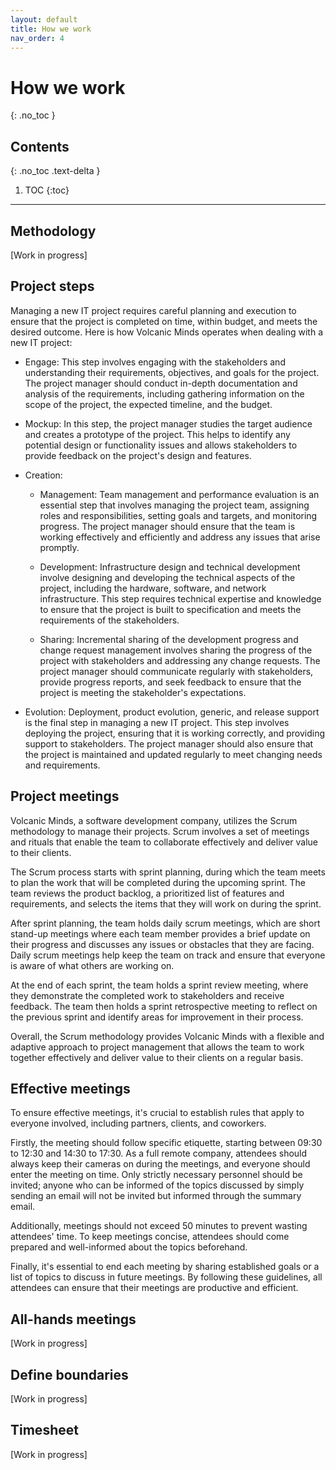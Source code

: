 ```yaml
---
layout: default
title: How we work
nav_order: 4
---
```


# How we work
{: .no_toc }

## Contents
{: .no_toc .text-delta }

1. TOC
{:toc}

---

## Methodology

[Work in progress]

## Project steps

Managing a new IT project requires careful planning and execution to ensure that the project is completed on time, within budget, and meets the desired outcome. Here is how Volcanic Minds operates when dealing with a new IT project:

- Engage: This step involves engaging with the stakeholders and understanding their requirements, objectives, and goals for the project. The project manager should conduct in-depth documentation and analysis of the requirements, including gathering information on the scope of the project, the expected timeline, and the budget.

- Mockup: In this step, the project manager studies the target audience and creates a prototype of the project. This helps to identify any potential design or functionality issues and allows stakeholders to provide feedback on the project's design and features.

- Creation:
    - Management: Team management and performance evaluation is an essential step that involves managing the project team, assigning roles and responsibilities, setting goals and targets, and monitoring progress. The project manager should ensure that the team is working effectively and efficiently and address any issues that arise promptly.

    - Development: Infrastructure design and technical development involve designing and developing the technical aspects of the project, including the hardware, software, and network infrastructure. This step requires technical expertise and knowledge to ensure that the project is built to specification and meets the requirements of the stakeholders.

    - Sharing: Incremental sharing of the development progress and change request management involves sharing the progress of the project with stakeholders and addressing any change requests. The project manager should communicate regularly with stakeholders, provide progress reports, and seek feedback to ensure that the project is meeting the stakeholder's expectations.

- Evolution: Deployment, product evolution, generic, and release support is the final step in managing a new IT project. This step involves deploying the project, ensuring that it is working correctly, and providing support to stakeholders. The project manager should also ensure that the project is maintained and updated regularly to meet changing needs and requirements.

## Project meetings

Volcanic Minds, a software development company, utilizes the Scrum methodology to manage their projects. Scrum involves a set of meetings and rituals that enable the team to collaborate effectively and deliver value to their clients.

The Scrum process starts with sprint planning, during which the team meets to plan the work that will be completed during the upcoming sprint. The team reviews the product backlog, a prioritized list of features and requirements, and selects the items that they will work on during the sprint.

After sprint planning, the team holds daily scrum meetings, which are short stand-up meetings where each team member provides a brief update on their progress and discusses any issues or obstacles that they are facing. Daily scrum meetings help keep the team on track and ensure that everyone is aware of what others are working on.

At the end of each sprint, the team holds a sprint review meeting, where they demonstrate the completed work to stakeholders and receive feedback. The team then holds a sprint retrospective meeting to reflect on the previous sprint and identify areas for improvement in their process.

Overall, the Scrum methodology provides Volcanic Minds with a flexible and adaptive approach to project management that allows the team to work together effectively and deliver value to their clients on a regular basis.

## Effective meetings

To ensure effective meetings, it's crucial to establish rules that apply to everyone involved, including partners, clients, and coworkers.

Firstly, the meeting should follow specific etiquette, starting between 09:30 to 12:30 and 14:30 to 17:30. As a full remote company, attendees should always keep their cameras on during the meetings, and everyone should enter the meeting on time.
Only strictly necessary personnel should be invited; anyone who can be informed of the topics discussed by simply sending an email will not be invited but informed through the summary email.

Additionally, meetings should not exceed 50 minutes to prevent wasting attendees' time. To keep meetings concise, attendees should come prepared and well-informed about the topics beforehand.

Finally, it's essential to end each meeting by sharing established goals or a list of topics to discuss in future meetings. By following these guidelines, all attendees can ensure that their meetings are productive and efficient.

## All-hands meetings

[Work in progress]

## Define boundaries

[Work in progress]

## Timesheet

[Work in progress]

